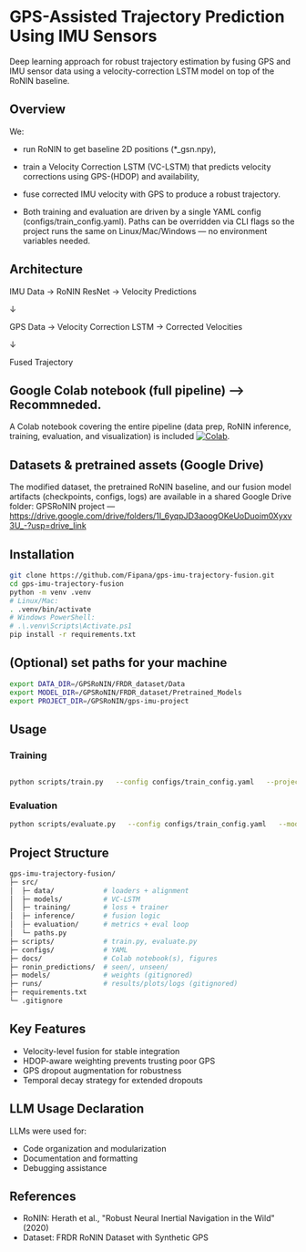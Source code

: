 # GPS-Assisted Trajectory Prediction Using IMU Sensors

Deep learning approach for robust trajectory estimation by fusing GPS and IMU sensor data using a velocity-correction LSTM model on top of the RoNIN baseline.

## Overview

We:

- run RoNIN to get baseline 2D positions (*_gsn.npy),

- train a Velocity Correction LSTM (VC-LSTM) that predicts velocity corrections using GPS-(HDOP) and availability,

- fuse corrected IMU velocity with GPS to produce a robust trajectory.

- Both training and evaluation are driven by a single YAML config (configs/train_config.yaml). Paths can be overridden via CLI flags so the project runs the same on Linux/Mac/Windows — no environment variables needed.

## Architecture
IMU Data → RoNIN ResNet → Velocity Predictions

↓

GPS Data → Velocity Correction LSTM → Corrected Velocities

↓

Fused Trajectory


## Google Colab notebook (full pipeline) --> Recommneded.

A Colab notebook covering the entire pipeline (data prep, RoNIN inference, training, evaluation, and visualization) is included [![Colab](https://colab.research.google.com/assets/colab-badge.svg)](https://colab.research.google.com/drive/189J9vjs-mYSZS0rgzj6gAbn9Mhkw4efY?usp=sharing).


## Datasets & pretrained assets (Google Drive)

The modified dataset, the pretrained RoNIN baseline, and our fusion model artifacts (checkpoints, configs, logs) are available in a shared Google Drive folder:
GPSRoNIN project — https://drive.google.com/drive/folders/1I_6yqpJD3aoogOKeUoDuoim0Xyxv3U_-?usp=drive_link


## Installation
```bash
git clone https://github.com/Fipana/gps-imu-trajectory-fusion.git
cd gps-imu-trajectory-fusion
python -m venv .venv
# Linux/Mac:
. .venv/bin/activate
# Windows PowerShell:
# .\.venv\Scripts\Activate.ps1
pip install -r requirements.txt

```

## (Optional) set paths for your machine
```bash
export DATA_DIR=/GPSRoNIN/FRDR_dataset/Data
export MODEL_DIR=/GPSRoNIN/FRDR_dataset/Pretrained_Models
export PROJECT_DIR=/GPSRoNIN/gps-imu-project

```

## Usage

### Training
```bash

python scripts/train.py   --config configs/train_config.yaml   --project_dir "/ABS/PATH/TO/gps-imu-project"   --data_dir "/ABS/PATH/TO/seen_subjects_test_set"   --output "models/velocity_correction_model.pth"
```

### Evaluation
```bash
python scripts/evaluate.py   --config configs/train_config.yaml   --model "models/velocity_correction_model.pth"   --split unseen   --project_dir "/ABS/PATH/TO/gps-imu-project"   --data_dir "/ABS/PATH/TO/unseen_subjects_test_set"   --output_dir "results"

```

## Project Structure
```bash
gps-imu-trajectory-fusion/
├─ src/
│  ├─ data/            # loaders + alignment
│  ├─ models/          # VC-LSTM
│  ├─ training/        # loss + trainer
│  ├─ inference/       # fusion logic
│  ├─ evaluation/      # metrics + eval loop
│  └─ paths.py
├─ scripts/            # train.py, evaluate.py
├─ configs/            # YAML
├─ docs/               # Colab notebook(s), figures
├─ ronin_predictions/  # seen/, unseen/
├─ models/             # weights (gitignored)
├─ runs/               # results/plots/logs (gitignored)
├─ requirements.txt
└─ .gitignore


```

## Key Features

- Velocity-level fusion for stable integration
- HDOP-aware weighting prevents trusting poor GPS
- GPS dropout augmentation for robustness
- Temporal decay strategy for extended dropouts

## LLM Usage Declaration
LLMs were used for:

- Code organization and modularization
- Documentation and formatting
- Debugging assistance

## References

- RoNIN: Herath et al., "Robust Neural Inertial Navigation in the Wild" (2020)
- Dataset: FRDR RoNIN Dataset with Synthetic GPS
